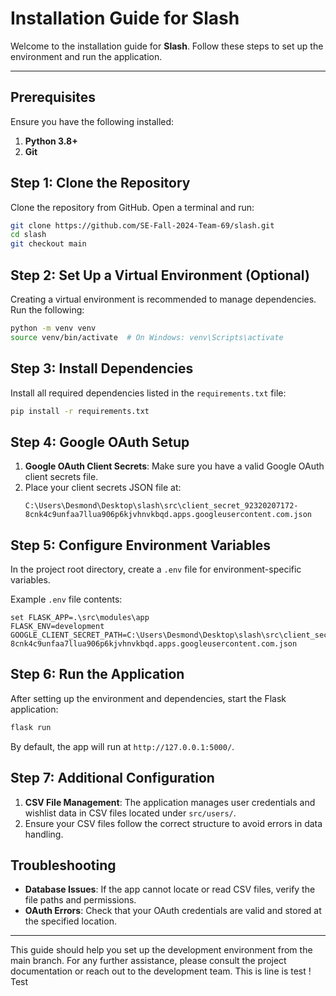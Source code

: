 
# Installation Guide for Slash

Welcome to the installation guide for **Slash**. Follow these steps to set up the environment and run the application.

---

## Prerequisites

Ensure you have the following installed:

1. **Python 3.8+**
2. **Git**

## Step 1: Clone the Repository

Clone the repository from GitHub. Open a terminal and run:

```bash
git clone https://github.com/SE-Fall-2024-Team-69/slash.git
cd slash
git checkout main
```

## Step 2: Set Up a Virtual Environment (Optional)

Creating a virtual environment is recommended to manage dependencies. Run the following:

```bash
python -m venv venv
source venv/bin/activate  # On Windows: venv\Scripts\activate
```

## Step 3: Install Dependencies

Install all required dependencies listed in the `requirements.txt` file:

```bash
pip install -r requirements.txt
```

## Step 4: Google OAuth Setup

1. **Google OAuth Client Secrets**: Make sure you have a valid Google OAuth client secrets file.
2. Place your client secrets JSON file at:
   ```
   C:\Users\Desmond\Desktop\slash\src\client_secret_92320207172-8cnk4c9unfaa7llua906p6kjvhnvkbqd.apps.googleusercontent.com.json
   ```

## Step 5: Configure Environment Variables

In the project root directory, create a `.env` file for environment-specific variables.

Example `.env` file contents:

```plaintext
set FLASK_APP=.\src\modules\app 
FLASK_ENV=development
GOOGLE_CLIENT_SECRET_PATH=C:\Users\Desmond\Desktop\slash\src\client_secret_92320207172-8cnk4c9unfaa7llua906p6kjvhnvkbqd.apps.googleusercontent.com.json
```

## Step 6: Run the Application

After setting up the environment and dependencies, start the Flask application:

```bash
flask run
```

By default, the app will run at `http://127.0.0.1:5000/`.

## Step 7: Additional Configuration

1. **CSV File Management**: The application manages user credentials and wishlist data in CSV files located under `src/users/`.
2. Ensure your CSV files follow the correct structure to avoid errors in data handling.

## Troubleshooting

- **Database Issues**: If the app cannot locate or read CSV files, verify the file paths and permissions.
- **OAuth Errors**: Check that your OAuth credentials are valid and stored at the specified location.

---

This guide should help you set up the development environment from the main branch. For any further assistance, please consult the project documentation or reach out to the development team.
This is line is test !
Test
